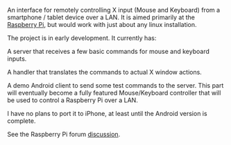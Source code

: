 An interface for remotely controlling X input (Mouse and Keyboard) from a smartphone / tablet device over a LAN. It is aimed primarily at the [Raspberry Pi](http://www.raspberrypi.org), but would work with just about any linux installation.

The project is in early development. It currently has:

A server that receives a few basic commands for mouse and keyboard inputs.

A handler that translates the commands to actual X window actions.

A demo Android client to send some test commands to the server. This part will eventually become a fully featured Mouse/Keyboard controller that will be used to control a Raspberry Pi over a LAN.

I have no plans to port it to iPhone, at least until the Android version is complete.

See the Raspberry Pi forum [discussion](http://www.raspberrypi.org/forum/projects-and-collaboration-general/using-iphone-to-control-r-pi-via-same-network).